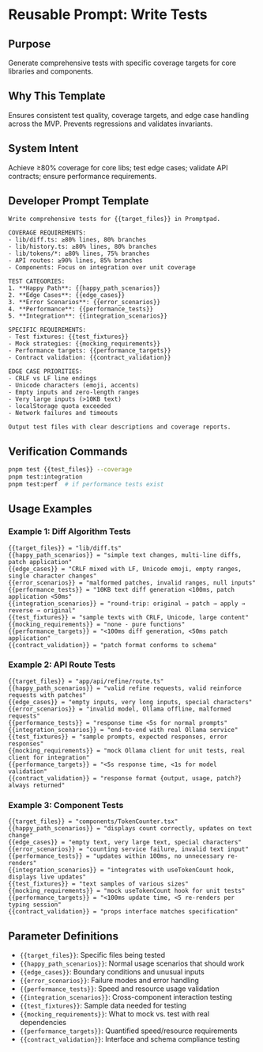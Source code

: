 # Reusable Prompt: Write Tests

## Purpose
Generate comprehensive tests with specific coverage targets for core libraries and components.

## Why This Template
Ensures consistent test quality, coverage targets, and edge case handling across the MVP. Prevents regressions and validates invariants.

## System Intent
Achieve ≥80% coverage for core libs; test edge cases; validate API contracts; ensure performance requirements.

## Developer Prompt Template

```
Write comprehensive tests for {{target_files}} in Promptpad.

COVERAGE REQUIREMENTS:
- lib/diff.ts: ≥80% lines, 80% branches
- lib/history.ts: ≥80% lines, 80% branches
- lib/tokens/*: ≥80% lines, 75% branches
- API routes: ≥90% lines, 85% branches
- Components: Focus on integration over unit coverage

TEST CATEGORIES:
1. **Happy Path**: {{happy_path_scenarios}}
2. **Edge Cases**: {{edge_cases}}
3. **Error Scenarios**: {{error_scenarios}}
4. **Performance**: {{performance_tests}}
5. **Integration**: {{integration_scenarios}}

SPECIFIC REQUIREMENTS:
- Test fixtures: {{test_fixtures}}
- Mock strategies: {{mocking_requirements}}
- Performance targets: {{performance_targets}}
- Contract validation: {{contract_validation}}

EDGE CASE PRIORITIES:
- CRLF vs LF line endings
- Unicode characters (emoji, accents)
- Empty inputs and zero-length ranges
- Very large inputs (>10KB text)
- localStorage quota exceeded
- Network failures and timeouts

Output test files with clear descriptions and coverage reports.
```

## Verification Commands
```bash
pnpm test {{test_files}} --coverage
pnpm test:integration
pnpm test:perf  # if performance tests exist
```

## Usage Examples

### Example 1: Diff Algorithm Tests
```
{{target_files}} = "lib/diff.ts"
{{happy_path_scenarios}} = "simple text changes, multi-line diffs, patch application"
{{edge_cases}} = "CRLF mixed with LF, Unicode emoji, empty ranges, single character changes"
{{error_scenarios}} = "malformed patches, invalid ranges, null inputs"
{{performance_tests}} = "10KB text diff generation <100ms, patch application <50ms"
{{integration_scenarios}} = "round-trip: original → patch → apply → reverse → original"
{{test_fixtures}} = "sample texts with CRLF, Unicode, large content"
{{mocking_requirements}} = "none - pure functions"
{{performance_targets}} = "<100ms diff generation, <50ms patch application"
{{contract_validation}} = "patch format conforms to schema"
```

### Example 2: API Route Tests
```
{{target_files}} = "app/api/refine/route.ts"
{{happy_path_scenarios}} = "valid refine requests, valid reinforce requests with patches"
{{edge_cases}} = "empty inputs, very long inputs, special characters"
{{error_scenarios}} = "invalid model, Ollama offline, malformed requests"
{{performance_tests}} = "response time <5s for normal prompts"
{{integration_scenarios}} = "end-to-end with real Ollama service"
{{test_fixtures}} = "sample prompts, expected responses, error responses"
{{mocking_requirements}} = "mock Ollama client for unit tests, real client for integration"
{{performance_targets}} = "<5s response time, <1s for model validation"
{{contract_validation}} = "response format {output, usage, patch?} always returned"
```

### Example 3: Component Tests
```
{{target_files}} = "components/TokenCounter.tsx"
{{happy_path_scenarios}} = "displays count correctly, updates on text change"
{{edge_cases}} = "empty text, very large text, special characters"
{{error_scenarios}} = "counting service failure, invalid text input"
{{performance_tests}} = "updates within 100ms, no unnecessary re-renders"
{{integration_scenarios}} = "integrates with useTokenCount hook, displays live updates"
{{test_fixtures}} = "text samples of various sizes"
{{mocking_requirements}} = "mock useTokenCount hook for unit tests"
{{performance_targets}} = "<100ms update time, <5 re-renders per typing session"
{{contract_validation}} = "props interface matches specification"
```

## Parameter Definitions
- `{{target_files}}`: Specific files being tested
- `{{happy_path_scenarios}}`: Normal usage scenarios that should work
- `{{edge_cases}}`: Boundary conditions and unusual inputs
- `{{error_scenarios}}`: Failure modes and error handling
- `{{performance_tests}}`: Speed and resource usage validation
- `{{integration_scenarios}}`: Cross-component interaction testing
- `{{test_fixtures}}`: Sample data needed for testing
- `{{mocking_requirements}}`: What to mock vs. test with real dependencies
- `{{performance_targets}}`: Quantified speed/resource requirements
- `{{contract_validation}}`: Interface and schema compliance testing